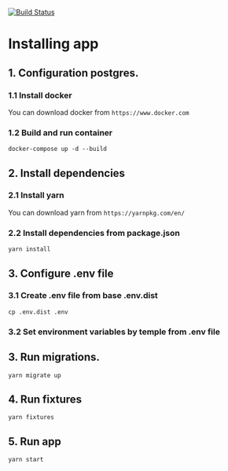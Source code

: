 [![Build Status](https://travis-ci.org/valiknet18/faculty-system-backend.svg?branch=feature/add-tests)](https://travis-ci.org/valiknet18/faculty-system-backend)

# Installing app
## 1. Configuration postgres.

### 1.1 Install docker

You can download docker from ```https://www.docker.com```

### 1.2 Build and run container
```
docker-compose up -d --build
```

## 2. Install dependencies

### 2.1 Install yarn

You can download yarn from ```https://yarnpkg.com/en/```

### 2.2 Install dependencies from package.json
```
yarn install
```

## 3. Configure .env file

### 3.1 Create .env file from base .env.dist
```
cp .env.dist .env
```

### 3.2 Set environment variables by temple from .env file

## 3. Run migrations.

```
yarn migrate up
```

## 4. Run fixtures

```
yarn fixtures
```

## 5. Run app

```
yarn start
```
